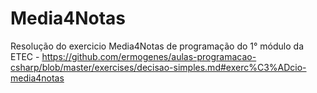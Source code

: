 # Media4Notas
Resolução do exercicio Media4Notas de programação do 1° módulo da ETEC - https://github.com/ermogenes/aulas-programacao-csharp/blob/master/exercises/decisao-simples.md#exerc%C3%ADcio-media4notas
